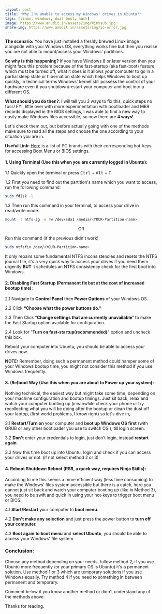 ```yaml
---
layout: post
title: "Why I'm unable to access my Windows' drives in Ubuntu?"
tags: [linux, windows, dual boot, hack]
image: https://www.anudit.in/assets/img/WinVsUb.jpg
share-img: https://www.anudit.in/assets/img/io-error.jpg
---
```


__The scenario:__ You have just installed a freshly brewed Linux image alongside with your Windows OS, everything works fine but then you realise you are not able to mount/access your Windows' partitions. 

__So why is this happening?__ If you have Windows 8 or later version then you might face this problem because of the fast-startup (aka fast-boot) feature, which must be turned off, what it does is it allows your computer to go in a partial sleep state or hibernation state which helps Windows to boot up quickly, in technical terms Windows' kernel still possess the control of your hardware even if you shutdown/restart your computer and boot into a different OS.

__What should you do then?__:
I will tell you 3 ways to fix this, quick steps no fuss!
FYI, little over with more experimentation with bootloader and MBR records displayed in the BIOS settings, I was able to find a new way to easily make Windows files accessible, so now there are __4 ways!__ 

Let's check them out, but before actually going with one of the methods make sure to read all the steps and choose the one according to your situation you are in.

__Useful Link:__ [Here](http://www.disk-image.com/faq-bootmenu.htm) is a list of PC brands with their corresponding hot-keys for accessing Boot Menu or BIOS settings.

#### __1. Using Terminal (Use this when you are currently logged in Ubuntu)__:

1.1 Quickly open the terminal or press <kbd>Ctrl</kbd> + <kbd>Alt</kbd> + <kbd>T</kbd>

1.2 First you need to find out the partition's name which you want to access, run the following command:

```bash
sudo fdisk -l 
```
1.3 Then run this command in your terminal, to access your drive in read/write mode.

```bash
mount -t ntfs-3g -o rw /dev/sda1 /media/<YOUR-Partition-name>
```

<center>OR</center>

Run this command (if the previous didn't work)

```bash
sudo ntfsfix /dev/<YOUR-Partition-name>
```
It only repairs some fundamental NTFS inconsistencies and resets the NTFS journal file, it's a very quick way to access your drives if you need them urgently __BUT__ it schedules an NTFS consistency check for the first boot into Windows.


#### __2. Disabling Fast Startup (Permanent fix but at the cost of increased bootup time)__:

2.1 Navigate to __Control Panel__ then __Power Options__ of your Windows OS.

2.2 Click __“Choose what the power buttons do.”__

2.3 Then Click “__Change settings that are currently unavailable__” to make the Fast Startup option available for configuration.

2.4 Look for "__Turn on fast-startup(recommended)__" option and uncheck this box.

Reboot your computer into Ubuntu, you should be able to access your drives now.

__NOTE:__ Remember, doing such a permanent method could hamper some of your Windows bootup time, you might not consider this method if you use Windows frequently.

#### __3. (Re)boot Way (Use this when you are about to Power up your system)__:

Nothing technical, the easiest way but might take some time, depending on your machine configuration and bootup timings. Just sit back, relax and watch your computer booting up (meanwhile check your phone or try recollecting what you will be doing after the bootup or clean the dust off your laptop, (first world problems, I know right) so let's dive in,

3.1 __Restart/Turn on__ your computer and __boot up Windows OS first__ (with GRUB or any other bootloader you use to switch OS ), till login screen.

3.2 __Don't__ enter your credentials to login, just don't login, instead __restart again.__ 

3.3 Now this time boot up into Ubuntu, login and check if you can access your drives or not. (if not select method 2 or 3)

#### __4. Reboot Shutdown Reboot (RSR, a quick way, requires Ninja Skills)__:

According to me this seems a more efficient way (less time consuming) to make the Windows' files system accessible but there is a catch, here you cannot just sit back and watch your computer booting up (like in Method 3), you need to be swift and quick in using your hot-keys to trigger boot menu or BIOS.

4.1 __Start/Restart__ your computer to __boot menu.__

4.2 __Don't make any selection__ and just press the power button to __turn off your computer.__

4.3 __Boot again to boot menu__ and __select Ubuntu__, you should be able to access your Windows' file system.

### __Conclusion__:
Choose any method depending on your needs, follow method 2, if you use Ubuntu more frequently (or your primary OS is Ubuntu) it's a permanent solution. Use method 1 or 3 which are temporary solutions if you use Windows equally. Try method 4 if you need to something in between permanent and temporary.

Comment below if you know another method or didn't understand any of the methods above.

Thanks for reading.